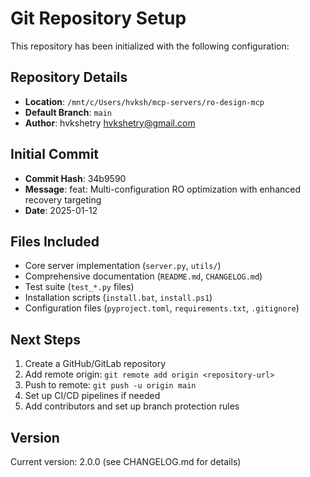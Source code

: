 # Git Repository Setup

This repository has been initialized with the following configuration:

## Repository Details
- **Location**: `/mnt/c/Users/hvksh/mcp-servers/ro-design-mcp`
- **Default Branch**: `main`
- **Author**: hvkshetry <hvkshetry@gmail.com>

## Initial Commit
- **Commit Hash**: 34b9590
- **Message**: feat: Multi-configuration RO optimization with enhanced recovery targeting
- **Date**: 2025-01-12

## Files Included
- Core server implementation (`server.py`, `utils/`)
- Comprehensive documentation (`README.md`, `CHANGELOG.md`)
- Test suite (`test_*.py` files)
- Installation scripts (`install.bat`, `install.ps1`)
- Configuration files (`pyproject.toml`, `requirements.txt`, `.gitignore`)

## Next Steps
1. Create a GitHub/GitLab repository
2. Add remote origin: `git remote add origin <repository-url>`
3. Push to remote: `git push -u origin main`
4. Set up CI/CD pipelines if needed
5. Add contributors and set up branch protection rules

## Version
Current version: 2.0.0 (see CHANGELOG.md for details)